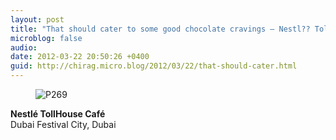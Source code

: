 ```yaml
---
layout: post
title: "That should cater to some good chocolate cravings — Nestl?? TollHouse Cafe"
microblog: false
audio: 
date: 2012-03-22 20:50:26 +0400
guid: http://chirag.micro.blog/2012/03/22/that-should-cater.html
---
```

<figure><img alt="P269" src="http://www.chirag.biz/uploads/2018/764244801d.jpg"></figure><p><strong>Nestlé TollHouse Café</strong><br>Dubai Festival City, Dubai</p>
